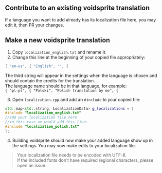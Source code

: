 ## Contribute to an existing voidsprite translation

If a language you want to add already has its localization file here, you may edit it, then PR your changes.

## Make a new voidsprite translation

1. Copy `localization_english.txt` and rename it.
2. Change this line at the beginning of your copied file appropriately:
```cpp
{ "en-us", { "English", "", {
```
The third string will appear in the settings when the language is chosen and should contain the credits for the translation.  
The language name should be in that language, for example:  
`{ "pl-pl", { "Polski", "Polish translation by me", {`  

3. Open `localization.cpp` and add an `#include` to your copied file:
```cpp
std::map<std::string, LocalizationData> g_localizations = {
#include "localization_english.txt"
//add your localization file here
//in this case we would add this line:
#include "localization_polish.txt"
};
```

4. Building voidsprite should now make your added language show up in the settings. You may now make edits to your localization file.

> Your localization file needs to be encoded with UTF-8.  
> If the included fonts don't have required regional characters, please open an issue.
